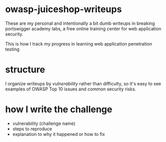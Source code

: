 # owasp-juiceshop-writeups
These are my personal and intentionally a bit dumb writeups in breaking portswigger academy labs, a free online training center for web application security.

This is how I track my progress in learning web application penetration testing 

# structure
I organize writeups by *vulnerability* rather than difficulty, so it's easy to see examples of OWASP Top 10 issues and common security risks.

# how I write the challenge
- vulnerability (challenge name)
- steps to reproduce
- explanation to why it happened or how to fix
